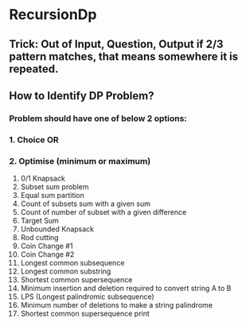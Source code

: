 # RecursionDp
## Trick: Out of Input, Question, Output if 2/3 pattern matches, that means somewhere it is repeated.
## How to Identify DP Problem?
### Problem should have one of below 2 options:
### 1. Choice OR
### 2. Optimise (minimum or maximum)
1. 0/1 Knapsack
2. Subset sum problem
3. Equal sum partition
4. Count of subsets sum with a given sum
5. Count of number of subset with a given difference
6. Target Sum
7. Unbounded Knapsack
8. Rod cutting
9. Coin Change #1
10. Coin Change #2
11. Longest common subsequence
12. Longest common substring
13. Shortest common supersequence
14. Minimum insertion and deletion required to convert string A to B
15. LPS (Longest palindromic subsequence)
16. Minimum number of deletions to make a string palindrome
17. Shortest common supersequence print
